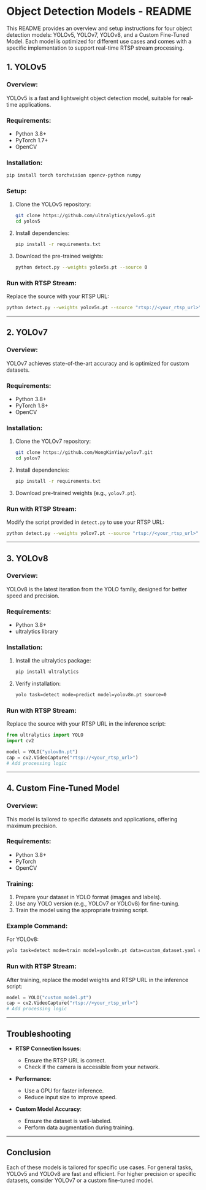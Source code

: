 # Object Detection Models - README

This README provides an overview and setup instructions for four object detection models: YOLOv5, YOLOv7, YOLOv8, and a Custom Fine-Tuned Model. Each model is optimized for different use cases and comes with a specific implementation to support real-time RTSP stream processing.

## 1. YOLOv5

### Overview:
YOLOv5 is a fast and lightweight object detection model, suitable for real-time applications.

### Requirements:
- Python 3.8+
- PyTorch 1.7+
- OpenCV

### Installation:
```bash
pip install torch torchvision opencv-python numpy
```

### Setup:
1. Clone the YOLOv5 repository:
   ```bash
   git clone https://github.com/ultralytics/yolov5.git
   cd yolov5
   ```
2. Install dependencies:
   ```bash
   pip install -r requirements.txt
   ```
3. Download the pre-trained weights:
   ```bash
   python detect.py --weights yolov5s.pt --source 0
   ```

### Run with RTSP Stream:
Replace the source with your RTSP URL:
```bash
python detect.py --weights yolov5s.pt --source "rtsp://<your_rtsp_url>"
```

---

## 2. YOLOv7

### Overview:
YOLOv7 achieves state-of-the-art accuracy and is optimized for custom datasets.

### Requirements:
- Python 3.8+
- PyTorch 1.8+
- OpenCV

### Installation:
1. Clone the YOLOv7 repository:
   ```bash
   git clone https://github.com/WongKinYiu/yolov7.git
   cd yolov7
   ```
2. Install dependencies:
   ```bash
   pip install -r requirements.txt
   ```
3. Download pre-trained weights (e.g., `yolov7.pt`).

### Run with RTSP Stream:
Modify the script provided in `detect.py` to use your RTSP URL:
```bash
python detect.py --weights yolov7.pt --source "rtsp://<your_rtsp_url>"
```

---

## 3. YOLOv8

### Overview:
YOLOv8 is the latest iteration from the YOLO family, designed for better speed and precision.

### Requirements:
- Python 3.8+
- ultralytics library

### Installation:
1. Install the ultralytics package:
   ```bash
   pip install ultralytics
   ```
2. Verify installation:
   ```bash
   yolo task=detect mode=predict model=yolov8n.pt source=0
   ```

### Run with RTSP Stream:
Replace the source with your RTSP URL in the inference script:
```python
from ultralytics import YOLO
import cv2

model = YOLO("yolov8n.pt")
cap = cv2.VideoCapture("rtsp://<your_rtsp_url>")
# Add processing logic
```

---

## 4. Custom Fine-Tuned Model

### Overview:
This model is tailored to specific datasets and applications, offering maximum precision.

### Requirements:
- Python 3.8+
- PyTorch
- OpenCV

### Training:
1. Prepare your dataset in YOLO format (images and labels).
2. Use any YOLO version (e.g., YOLOv7 or YOLOv8) for fine-tuning.
3. Train the model using the appropriate training script.

### Example Command:
For YOLOv8:
```bash
yolo task=detect mode=train model=yolov8n.pt data=custom_dataset.yaml epochs=50
```

### Run with RTSP Stream:
After training, replace the model weights and RTSP URL in the inference script:
```python
model = YOLO("custom_model.pt")
cap = cv2.VideoCapture("rtsp://<your_rtsp_url>")
# Add processing logic
```

---

## Troubleshooting

- **RTSP Connection Issues**:
  - Ensure the RTSP URL is correct.
  - Check if the camera is accessible from your network.

- **Performance**:
  - Use a GPU for faster inference.
  - Reduce input size to improve speed.

- **Custom Model Accuracy**:
  - Ensure the dataset is well-labeled.
  - Perform data augmentation during training.

---

## Conclusion
Each of these models is tailored for specific use cases. For general tasks, YOLOv5 and YOLOv8 are fast and efficient. For higher precision or specific datasets, consider YOLOv7 or a custom fine-tuned model.

